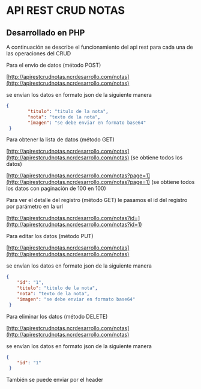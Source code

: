 # API REST CRUD NOTAS
## Desarrollado en PHP

A continuación se describe el funcionamiento del api rest para cada una de las operaciones del CRUD

Para el envío de datos (método POST)

[http://apirestcrudnotas.ncrdesarrollo.com/notas](http://apirestcrudnotas.ncrdesarrollo.com/notas)

se envían los datos en formato json de la siguiente manera

```json
{
        "titulo": "titulo de la nota",
        "nota": "texto de la nota",
		"imagen": "se debe enviar en formato base64"
 }
```

Para obtener la lista de datos (método GET)

[http://apirestcrudnotas.ncrdesarrollo.com/notas](http://apirestcrudnotas.ncrdesarrollo.com/notas)              (se obtiene todos los datos)

[http://apirestcrudnotas.ncrdesarrollo.com/notas?page=1](http://apirestcrudnotas.ncrdesarrollo.com/notas?page=1)              (se obtiene todos los datos con paginación de 100 en 100)


Para ver el detalle del registro (método GET) le pasamos el id del registro por parámetro en la url

[http://apirestcrudnotas.ncrdesarrollo.com/notas?id=](http://apirestcrudnotas.ncrdesarrollo.com/notas?id=1)


Para editar los datos (método PUT)

[http://apirestcrudnotas.ncrdesarrollo.com/notas](http://apirestcrudnotas.ncrdesarrollo.com/notas)

se envían los datos en formato json de la siguiente manera

```json
{
	"id": "1",        
	"titulo": "titulo de la nota",
	"nota": "texto de la nota",
	"imagen": "se debe enviar en formato base64"
 }
```

Para eliminar los datos (método DELETE)

[http://apirestcrudnotas.ncrdesarrollo.com/notas](http://apirestcrudnotas.ncrdesarrollo.com/notas)

se envían los datos en formato json de la siguiente manera

```json
{
	"id": "1"
 }
```

También se puede enviar por el header

